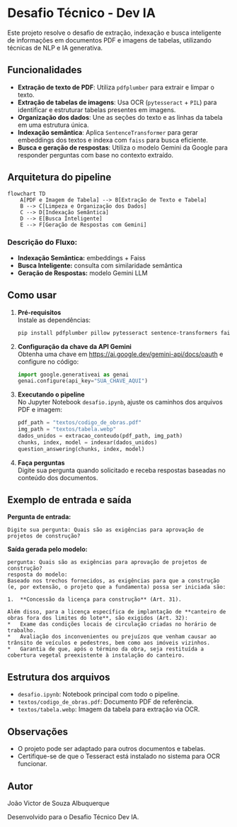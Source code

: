# Desafio Técnico - Dev IA

Este projeto resolve o desafio de extração, indexação e busca inteligente de informações em documentos PDF e imagens de tabelas, utilizando técnicas de NLP e IA generativa.

## Funcionalidades

- **Extração de texto de PDF**: Utiliza `pdfplumber` para extrair e limpar o texto.
- **Extração de tabelas de imagens**: Usa OCR (`pytesseract` + `PIL`) para identificar e estruturar tabelas presentes em imagens.
- **Organização dos dados**: Une as seções do texto e as linhas da tabela em uma estrutura única.
- **Indexação semântica**: Aplica `SentenceTransformer` para gerar embeddings dos textos e indexa com `faiss` para busca eficiente.
- **Busca e geração de respostas**: Utiliza o modelo Gemini da Google para responder perguntas com base no contexto extraído.

## Arquitetura do pipeline

```mermaid
flowchart TD
    A[PDF e Imagem de Tabela] --> B[Extração de Texto e Tabela]
    B --> C[Limpeza e Organização dos Dados]
    C --> D[Indexação Semântica]
    D --> E[Busca Inteligente]
    E --> F[Geração de Respostas com Gemini]
```
### Descrição do Fluxo:

- **Indexação Semântica:** embeddings + Faiss  
- **Busca Inteligente:** consulta com similaridade semântica  
- **Geração de Respostas:** modelo Gemini LLM

## Como usar

1. **Pré-requisitos**  
   Instale as dependências:
   ```bash
   pip install pdfplumber pillow pytesseract sentence-transformers faiss-cpu google-generativeai
   ```

2. **Configuração da chave da API Gemini**  
   Obtenha uma chave em https://ai.google.dev/gemini-api/docs/oauth e configure no código:
   ```python
   import google.generativeai as genai
   genai.configure(api_key="SUA_CHAVE_AQUI")
   ```

3. **Executando o pipeline**  
   No Jupyter Notebook `desafio.ipynb`, ajuste os caminhos dos arquivos PDF e imagem:
   ```python
   pdf_path = "textos/codigo_de_obras.pdf"
   img_path = "textos/tabela.webp"
   dados_unidos = extracao_conteudo(pdf_path, img_path)
   chunks, index, model = indexar(dados_unidos)
   question_answering(chunks, index, model)
   ```

4. **Faça perguntas**  
   Digite sua pergunta quando solicitado e receba respostas baseadas no conteúdo dos documentos.

## Exemplo de entrada e saída

**Pergunta de entrada:**
```
Digite sua pergunta: Quais são as exigências para aprovação de projetos de construção?
```

**Saída gerada pelo modelo:**
```
pergunta: Quais são as exigências para aprovação de projetos de construção?
resposta do modelo:
Baseado nos trechos fornecidos, as exigências para que a construção (e, por extensão, o projeto que a fundamenta) possa ser iniciada são:

1.  **Concessão da licença para construção** (Art. 31).

Além disso, para a licença específica de implantação de **canteiro de obras fora dos limites do lote**, são exigidos (Art. 32):
*   Exame das condições locais de circulação criadas no horário de trabalho.
*   Avaliação dos inconvenientes ou prejuízos que venham causar ao trânsito de veículos e pedestres, bem como aos imóveis vizinhos.
*   Garantia de que, após o término da obra, seja restituída a cobertura vegetal preexistente à instalação do canteiro.
```

## Estrutura dos arquivos

- `desafio.ipynb`: Notebook principal com todo o pipeline.
- `textos/codigo_de_obras.pdf`: Documento PDF de referência.
- `textos/tabela.webp`: Imagem da tabela para extração via OCR.

## Observações

- O projeto pode ser adaptado para outros documentos e tabelas.
- Certifique-se de que o Tesseract está instalado no sistema para OCR funcionar.

## Autor
João Victor de Souza Albuquerque

Desenvolvido para o Desafio Técnico Dev IA.